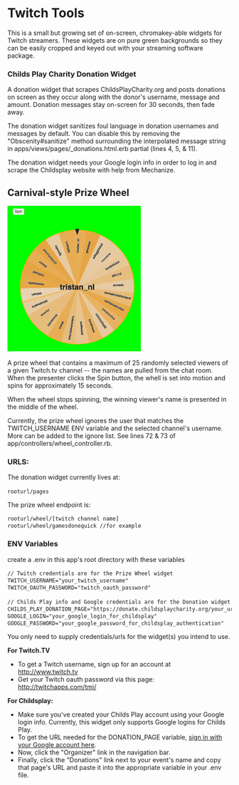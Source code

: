 # Twitch Tools #
This is a small but growing set of on-screen, chromakey-able widgets for Twitch streamers. These widgets are on pure green backgrounds so they can be easily cropped and keyed out with your streaming software package.

### Childs Play Charity Donation Widget ##
A donation widget that scrapes ChildsPlayCharity.org and posts donations on screen as they occur along with the donor's username, message and amount. Donation messages stay on-screen for 30 seconds, then fade away.

The donation widget sanitizes foul language in donation usernames and messages by default. You can disable this by removing the "Obscenity#sanitize" method surrounding the interpolated message string in apps/views/pages/_donations.html.erb partial (lines 4, 5, & 11).

The donation widget needs your Google login info in order to log in and scrape the Childsplay website with help from Mechanize.

## Carnival-style Prize Wheel ##

![Image of Prize Wheel](https://raw.githubusercontent.com/plasticbugs/twitch-tools/master/app/assets/images/wheel_example.png)

A prize wheel that contains a maximum of 25 randomly selected viewers of a given Twitch.tv channel -- the names are pulled from the chat room. When the presenter clicks the Spin button, the whell is set into motion and spins for approximately 15 seconds.

When the wheel stops spinning, the winning viewer's name is presented in the middle of the wheel.

Currently, the prize wheel ignores the user that matches the TWITCH_USERNAME ENV variable and the selected channel's username. More can be added to the ignore list. See lines 72 & 73 of app/controllers/wheel_controller.rb.

### URLS: ##
The donation widget currently lives at:

`
rooturl/pages
`

The prize wheel endpoint is:

```
rooturl/wheel/[twitch channel name]
rooturl/wheel/gamesdonequick //for example
```

### ENV Variables ###
create a .env in this app's root directory with these variables

```
// Twitch credentials are for the Prize Wheel widget
TWITCH_USERNAME="your_twitch_username"
TWITCH_OAUTH_PASSWORD="twitch_oauth_password"

// Childs Play info and Google credentials are for the Donation widget
CHILDS_PLAY_DONATION_PAGE="https://donate.childsplaycharity.org/your_url_here"
GOOGLE_LOGIN="your_google_login_for_childsplay"
GOOGLE_PASSWORD="your_google_password_for_childsplay_authentication"
```
You only need to supply credentials/urls for the widget(s) you intend to use.

**For Twitch.TV**
* To get a Twitch username, sign up for an account at http://www.twitch.tv
* Get your Twitch oauth password via this page: http://twitchapps.com/tmi/

**For Childsplay:**
* Make sure you've created your Childs Play account using your Google login info. Currently, this widget only supports Google logins for Childs Play.
* To get the URL needed for the DONATION_PAGE variable, [sign in with your Google account here](https://sso.childsplaycharity.org/user/login).
* Now, click the "Organizer" link in the navigation bar.
* Finally, click the "Donations" link next to your event's name and copy that page's URL and paste it into the appropriate variable in your .env file.